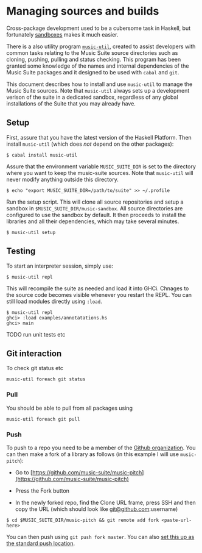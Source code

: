 # Managing sources and builds

Cross-package development used to be a cubersome task in Haskell, but fortunately [sandboxes](http://coldwa.st/e/blog/2013-08-20-Cabal-sandbox.html) makes it much easier.

There is a also utility program [`music-util`](https://github.com/music-suite/music-util), created to assist developers with common tasks relating to the Music Suite source directories such as cloning, pushing, pulling and status checking. This program has been granted some knowledge of the names and internal dependencies of the Music Suite packages and it designed to be used with `cabal` and `git`.

This document describes how to install and use `music-util` to manage the Music Suite sources. Note that `music-util` always sets up a development verison of the suite in a dedicated sandbox, regardless of any global installations of the Suite that you may already have.

## Setup

<!--
Upgrade `cabal-install` to a 1.18 or later to get support for sandboxes. This will hopefully be in the Haskell Platform soon, but for now you have to upgrade manually like this:

~~~{.bash}
$ cabal update
$ cabal install cabal-install
~~~
-->

First, assure that you have the latest version of the Haskell Platform. Then install `music-util` (which does *not* depend on the other packages):

~~~{.bash}
$ cabal install music-util
~~~

Assure that the environment variable `MUSIC_SUITE_DIR` is set to the directory where you want to keep the music-suite sources. Note that `music-util` will never modify anything outside this directory.

~~~{.bash}
$ echo "export MUSIC_SUITE_DIR=/path/to/suite" >> ~/.profile
~~~

Run the setup script. This will clone all source repositories and setup a sandbox in `$MUSIC_SUITE_DIR/music-sandbox`. All source directories are configured to use the sandbox by default. It then proceeds to install the libraries and all their dependencies, which may take several minutes.

~~~{.bash}
$ music-util setup
~~~

## Testing

To start an interpreter session, simply use:

~~~{.bash}
$ music-util repl
~~~
    
This will recompile the suite as needed and load it into GHCi. Chnages to the source code becomes visible whenever you restart the REPL. You can still load modules directly using `:load`.

~~~{.bash}
$ music-util repl
ghci> :load examples/annotatations.hs
ghci> main
~~~

TODO run unit tests etc

## Git interaction

To check git status etc

    music-util foreach git status 

### Pull

You should be able to pull from all packages using

    music-util foreach git pull 

### Push

To push to a repo you need to be a member of the [Github organization](https://github.com/music-suite). You can then make a fork of a library as follows (in this example I will use `music-pitch`):

- Go to [https://github.com/music-suite/music-pitch](https://github.com/music-suite/music-pitch)

- Press the Fork button

- In the newly forked repo, find the Clone URL frame, press SSH and then copy the URL 
(which should look like git@github.com:username)

~~~{.bash}
$ cd $MUSIC_SUITE_DIR/music-pitch && git remote add fork <paste-url-here>
~~~

You can then push using `git push fork master`. You can also [set this up as the standard push location](http://sleepycoders.blogspot.se/2012/05/different-git-push-pullfetch-urls.html).


